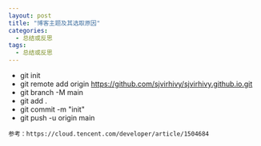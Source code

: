 ```yaml
---
layout: post
title: "博客主题及其选取原因"
categories:
  - 总结或反思
tags:
  - 总结或反思
---
```


- git init
- git remote add origin https://github.com/sjvirhivy/sjvirhivy.github.io.git
- git branch -M main
- git add .
- git commit -m "init"
- git push -u origin main

```
参考：https://cloud.tencent.com/developer/article/1504684
```